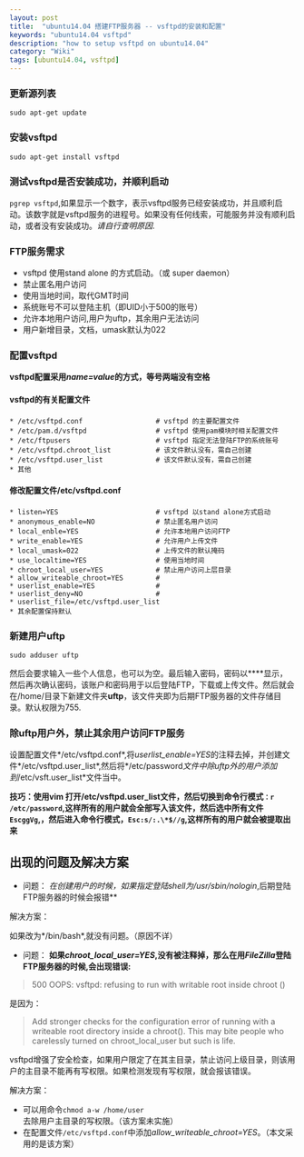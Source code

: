 ```yaml
---
layout: post
title:  "ubuntu14.04 搭建FTP服务器 -- vsftpd的安装和配置"
keywords: "ubuntu14.04 vsftpd"
description: "how to setup vsftpd on ubuntu14.04"
category: "Wiki" 
tags: [ubuntu14.04, vsftpd]
---
```


### 更新源列表

	sudo apt-get update

### 安装vsftpd

	sudo apt-get install vsftpd

### 测试vsftpd是否安装成功，并顺利启动

`pgrep vsftpd`,如果显示一个数字，表示vsftpd服务已经安装成功，并且顺利启动。该数字就是vsftpd服务的进程号。如果没有任何线索，可能服务并没有顺利启动，或者没有安装成功。*请自行查明原因*.

<!-- more -->

### FTP服务需求

>
* vsftpd 使用stand alone 的方式启动。（或 super daemon）
* 禁止匿名用户访问
* 使用当地时间，取代GMT时间
* 系统账号不可以登陆主机（即UID小于500的账号）
* 允许本地用户访问,用户为uftp，其余用户无法访问
* 用户新增目录，文档，umask默认为022

### 配置vsftpd

**vsftpd配置采用*name=value*的方式，等号两端没有空格**

#### vsftpd的有关配置文件

	* /etc/vsftpd.conf					# vsftpd 的主要配置文件
	* /etc/pam.d/vsftpd					# vsftpd 使用pam模块时相关配置文件
	* /etc/ftpusers						# vsftpd 指定无法登陆FTP的系统账号
	* /etc/vsftpd.chroot_list			# 该文件默认没有，需自己创建
	* /etc/vsftpd.user_list				# 该文件默认没有，需自己创建
	* 其他

#### **修改配置文件/etc/vsftpd.conf**

	* listen=YES						# vsftpd 以stand alone方式启动
	* anonymous_enable=NO				# 禁止匿名用户访问
	* local_enble=YES					# 允许本地用户访问FTP
	* write_enable=YES					# 允许用户上传文件
	* local_umask=022					# 上传文件的默认掩码
	* use_localtime=YES					# 使用当地时间
	* chroot_local_user=YES				# 禁止用户访问上层目录
	* allow_writeable_chroot=YES		# 
	* userlist_enable=YES				#
	* userlist_deny=NO					#
	* userlist_file=/etc/vsftpd.user_list  
	* 其余配置保持默认

### 新建用户uftp

	sudo adduser uftp

然后会要求输入一些个人信息，也可以为空。最后输入密码，密码以****显示，然后再次确认密码，该账户和密码用于以后登陆FTP，下载或上传文件。然后就会在/home/目录下新建文件夹**uftp**，该文件夹即为后期FTP服务器的文件存储目录。默认权限为755.

### 除uftp用户外，禁止其余用户访问FTP服务

设置配置文件*/etc/vsftpd.conf*,将*userlist_enable=YES*的注释去掉，并创建文件*/etc/vsftpd.user_list*,然后将*/etc/password*文件中除uftp外的用户添加到*/etc/vsft.user_list*文件当中。

**技巧：使用vim 打开/etc/vsftpd.user_list文件，然后切换到命令行模式`：r /etc/password`,这样所有的用户就会全部写入该文件，然后选中所有文件`EscggVg`,，然后进入命令行模式，`Esc:s/:.\*$//g`,这样所有的用户就会被提取出来**

## 出现的问题及解决方案

* 问题： **在创建用户的时候，如果指定登陆shell为*/usr/sbin/nologin*,后期登陆FTP服务器的时候会报错**		

解决方案：

  如果改为*/bin/bash*,就没有问题。（原因不详）

* 问题： **如果*chroot_local_user=YES*,没有被注释掉，那么在用*FileZilla*登陆FTP服务器的时候,会出现错误:**

> 500 OOPS: vsftpd: refusing to run with writable root inside chroot ()

 是因为：
 
> Add stronger checks for the configuration error of running with a writeable root directory inside a chroot(). This may bite people who carelessly turned on chroot_local_user but such is life.

vsftpd增强了安全检查，如果用户限定了在其主目录，禁止访问上级目录，则该用户的主目录不能再有写权限。如果检测发现有写权限，就会报该错误。

解决方案：

- 可以用命令`chmod a-w /home/user`去除用户主目录的写权限。（该方案未实施）
- 在配置文件`/etc/vsftpd.conf`中添加*allow_writeable_chroot=YES*。（本文采用的是该方案）

	
	
